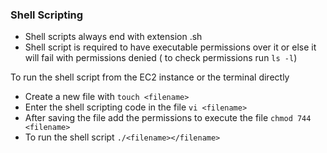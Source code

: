 ### Shell Scripting

- Shell scripts always end with extension .sh
- Shell script is required to have executable permissions over it or else it will fail with permissions denied ( to check permissions run `ls -l`)

To run the shell script from the EC2 instance or the terminal directly

- Create a new file with `touch <filename>`
- Enter the shell scripting code in the file `vi <filename>`
- After saving the file add the permissions to execute the file `chmod 744 <filename>`
- To run the shell script `./<filename></filename>`

